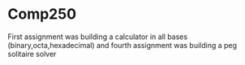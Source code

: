 # Comp250
First assignment was building a calculator in all bases (binary,octa,hexadecimal) and fourth assignment was building a peg solitaire solver
